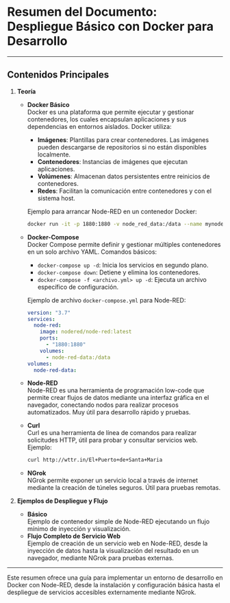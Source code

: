 # Resumen del Documento: Despliegue Básico con Docker para Desarrollo

---

## Contenidos Principales

1. **Teoría**
   - **Docker Básico**  
     Docker es una plataforma que permite ejecutar y gestionar contenedores, los cuales encapsulan aplicaciones y sus dependencias en entornos aislados. Docker utiliza:

     - **Imágenes**: Plantillas para crear contenedores. Las imágenes pueden descargarse de repositorios si no están disponibles localmente.
     - **Contenedores**: Instancias de imágenes que ejecutan aplicaciones.
     - **Volúmenes**: Almacenan datos persistentes entre reinicios de contenedores.
     - **Redes**: Facilitan la comunicación entre contenedores y con el sistema host.

     Ejemplo para arrancar Node-RED en un contenedor Docker:

     ```bash
     docker run -it -p 1880:1880 -v node_red_data:/data --name mynodered nodered/node-red
     ```

   - **Docker-Compose**  
     Docker Compose permite definir y gestionar múltiples contenedores en un solo archivo YAML. Comandos básicos:

     - `docker-compose up -d`: Inicia los servicios en segundo plano.
     - `docker-compose down`: Detiene y elimina los contenedores.
     - `docker-compose -f <archivo.yml> up -d`: Ejecuta un archivo específico de configuración.

     Ejemplo de archivo `docker-compose.yml` para Node-RED:

     ```yaml
     version: "3.7"
     services:
       node-red:
         image: nodered/node-red:latest
         ports:
           - "1880:1880"
         volumes:
           - node-red-data:/data
     volumes:
       node-red-data:
     ```

   - **Node-RED**  
     Node-RED es una herramienta de programación low-code que permite crear flujos de datos mediante una interfaz gráfica en el navegador, conectando nodos para realizar procesos automatizados. Muy útil para desarrollo rápido y pruebas.

   - **Curl**  
     Curl es una herramienta de línea de comandos para realizar solicitudes HTTP, útil para probar y consultar servicios web. Ejemplo:

     ```bash
     curl http://wttr.in/El+Puerto+de+Santa+Maria
     ```

   - **NGrok**  
     NGrok permite exponer un servicio local a través de internet mediante la creación de túneles seguros. Útil para pruebas remotas.

2. **Ejemplos de Despliegue y Flujo**
   - **Básico**  
     Ejemplo de contenedor simple de Node-RED ejecutando un flujo mínimo de inyección y visualización.
   - **Flujo Completo de Servicio Web**  
     Ejemplo de creación de un servicio web en Node-RED, desde la inyección de datos hasta la visualización del resultado en un navegador, mediante NGrok para pruebas externas.

---

Este resumen ofrece una guía para implementar un entorno de desarrollo en Docker con Node-RED, desde la instalación y configuración básica hasta el despliegue de servicios accesibles externamente mediante NGrok.
